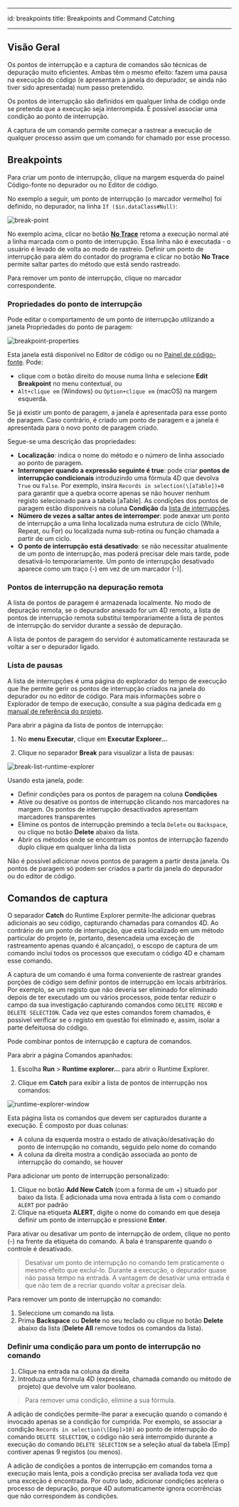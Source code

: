 - - -
id: breakpoints title: Breakpoints and Command Catching
- - -

## Visão Geral


Os pontos de interrupção e a captura de comandos são técnicas de depuração muito eficientes. Ambas têm o mesmo efeito: fazem uma pausa na execução do código (e apresentam a janela do depurador, se ainda não tiver sido apresentada) num passo pretendido.

Os pontos de interrupção são definidos em qualquer linha de código onde se pretenda que a execução seja interrompida. É possível associar uma condição ao ponto de interrupção.

A captura de um comando permite começar a rastrear a execução de qualquer processo assim que um comando for chamado por esse processo.



## Breakpoints


Para criar um ponto de interrupção, clique na margem esquerda do painel Código-fonte no depurador ou no Editor de código.

No exemplo a seguir, um ponto de interrupção (o marcador vermelho) foi definido, no depurador, na linha `If ($in.dataClass#Null)`:

![break-point](../assets/en/Debugging/break.png)

No exemplo acima, clicar no botão [**No Trace**](./debugger.md/#no-trace) retoma a execução normal até a linha marcada com o ponto de interrupção. Essa linha não é executada - o usuário é levado de volta ao modo de rastreio. Definir um ponto de interrupção para além do contador do programa e clicar no botão **No Trace** permite saltar partes do método que está sendo rastreado.

Para remover um ponto de interrupção, clique no marcador correspondente.


### Propriedades do ponto de interrupção

Pode editar o comportamento de um ponto de interrupção utilizando a janela Propriedades do ponto de paragem:

![breakpoint-properties](../assets/en/Debugging/breakpoint-properties.png)

Esta janela está disponível no Editor de código ou no [Painel de código-fonte](debugger.md#source-code-pane). Pode:

- clique com o botão direito do mouse numa linha e selecione **Edit Breakpoint** no menu contextual, ou
- `Alt+clique em` (Windows) ou `Option+clique em` (macOS) na margem esquerda.

Se já existir um ponto de paragem, a janela é apresentada para esse ponto de paragem. Caso contrário, é criado um ponto de paragem e a janela é apresentada para o novo ponto de paragem criado.

Segue-se uma descrição das propriedades:

* **Localização**: indica o nome do método e o número de linha associado ao ponto de paragem.
* **Interromper quando a expressão seguinte é true**: pode criar **pontos de interrupção condicionais** introduzindo uma fórmula 4D que devolva `True` ou `False`. Por exemplo, insira `Records in selection(\[aTable])=0` para garantir que a quebra ocorre apenas se não houver nenhum registo selecionado para a tabela \[aTable]. As condições dos pontos de paragem estão disponíveis na coluna **Condição** da [lista de interrupções](#break-list).
* **Número de vezes a saltar antes de interromper**: pode anexar um ponto de interrupção a uma linha localizada numa estrutura de ciclo (While, Repeat, ou For) ou localizada numa sub-rotina ou função chamada a partir de um ciclo.
* **O ponto de interrupção está desativado**: se não necessitar atualmente de um ponto de interrupção, mas poderá precisar dele mais tarde, pode desativá-lo temporariamente. Um ponto de interrupção desativado aparece como um traço (-) em vez de um marcador (-)|.


### Pontos de interrupção na depuração remota

A lista de pontos de paragem é armazenada localmente. No modo de depuração remota, se o depurador anexado for um 4D remoto, a lista de pontos de interrupção remota substitui temporariamente a lista de pontos de interrupção do servidor durante a sessão de depuração.

A lista de pontos de paragem do servidor é automaticamente restaurada se voltar a ser o depurador ligado.

### Lista de pausas

A lista de interrupções é uma página do explorador do tempo de execução que lhe permite gerir os pontos de interrupção criados na janela do depurador ou no editor de código. Para mais informações sobre o Explorador de tempo de execução, consulte a sua página dedicada em [o manual de referência do projeto](https://doc.4d.com/4Dv19/4D/19/Runtime-Explorer.200-5416614.en.html).

Para abrir a página da lista de pontos de interrupção:

1. No **menu Executar**, clique em **Executar Explorer...**

2. Clique no separador **Break** para visualizar a lista de pausas:

![break-list-runtime-explorer](../assets/en/Debugging/break-list.png)

Usando esta janela, pode:

* Definir condições para os pontos de paragem na coluna **Condições**
* Ative ou desative os pontos de interrupção clicando nos marcadores na margem. Os pontos de interrupção desactivados apresentam marcadores transparentes
* Elimine os pontos de interrupção premindo a tecla `Delete` ou `Backspace`, ou clique no botão **Delete** abaixo da lista.
* Abrir os métodos onde se encontram os pontos de interrupção fazendo duplo clique em qualquer linha da lista

Não é possível adicionar novos pontos de paragem a partir desta janela. Os pontos de paragem só podem ser criados a partir da janela do depurador ou do editor de código.


## Comandos de captura

O separador **Catch** do Runtime Explorer permite-lhe adicionar quebras adicionais ao seu código, capturando chamadas para comandos 4D. Ao contrário de um ponto de interrupção, que está localizado em um método particular do projeto (e, portanto, desencadeia uma exceção de rastreamento apenas quando é alcançado), o escopo de captura de um comando inclui todos os processos que executam o código 4D e chamam esse comando.

A captura de um comando é uma forma conveniente de rastrear grandes porções de código sem definir pontos de interrupção em locais arbitrários. Por exemplo, se um registo que não deveria ser eliminado for eliminado depois de ter executado um ou vários processos, pode tentar reduzir o campo da sua investigação capturando comandos como `DELETE RECORD` e `DELETE SELECTION`. Cada vez que estes comandos forem chamados, é possível verificar se o registo em questão foi eliminado e, assim, isolar a parte defeituosa do código.

Pode combinar pontos de interrupção e captura de comandos.

Para abrir a página Comandos apanhados:

1. Escolha **Run** > **Runtime explorer...** para abrir o Runtime Explorer.

2. Clique em **Catch** para exibir a lista de pontos de interrupção nos comandos:

![runtime-explorer-window](../assets/en/Debugging/catch-command.png)

Esta página lista os comandos que devem ser capturados durante a execução. É composto por duas colunas:

* A coluna da esquerda mostra o estado de ativação/desativação do ponto de interrupção no comando, seguido pelo nome do comando
* A coluna da direita mostra a condição associada ao ponto de interrupção do comando, se houver

Para adicionar um ponto de interrupção personalizado:

1. Clique no botão **Add New Catch** (com a forma de um +) situado por baixo da lista. É adicionada uma nova entrada à lista com o comando `ALERT` por padrão
2. Clique na etiqueta **ALERT**, digite o nome do comando em que deseja definir um ponto de interrupção e pressione **Enter**.

Para ativar ou desativar um ponto de interrupção de ordem, clique no ponto (-) na frente da etiqueta do comando. A bala é transparente quando o controle é desativado.

> Desativar um ponto de interrupção no comando tem praticamente o mesmo efeito que excluí-lo. Durante a execução, o depurador quase não passa tempo na entrada. A vantagem de desativar uma entrada é que não tem de a recriar quando voltar a precisar dela.

Para remover um ponto de interrupção no comando:

1. Seleccione um comando na lista.
2. Prima **Backspace** ou **Delete** no seu teclado ou clique no botão **Delete** abaixo da lista (**Delete All** remove todos os comandos da lista).

### Definir uma condição para um ponto de interrupção no comando

1. Clique na entrada na coluna da direita
2. Introduza uma fórmula 4D (expressão, chamada comando ou método de projeto) que devolve um valor booleano.

> Para remover uma condição, elimine a sua fórmula.

A adição de condições permite-lhe parar a execução quando o comando é invocado apenas se a condição for cumprida. Por exemplo, se associar a condição `Records in selection(\[Emp]>10)` ao ponto de interrupção do comando `DELETE SELECTION`, o código não será interrompido durante a execução do comando `DELETE SELECTION` se a seleção atual da tabela \[Emp] contiver apenas 9 registos (ou menos).

A adição de condições a pontos de interrupção em comandos torna a execução mais lenta, pois a condição precisa ser avaliada toda vez que uma exceção é encontrada. Por outro lado, adicionar condições acelera o processo de depuração, porque 4D automaticamente ignora ocorrências que não correspondem às condições.

